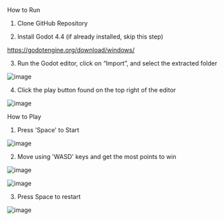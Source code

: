 How to Run

1. Clone GitHub Repository 

2. Install Godot 4.4 (if already installed, skip this step)

https://godotengine.org/download/windows/

3. Run the Godot editor, click on “Import”, and select the extracted folder

![image](https://github.com/user-attachments/assets/f61f1081-ce7a-4ece-b288-b1e0eb9312d9)

4. Click the play button found on the top right of the editor

![image](https://github.com/user-attachments/assets/5b6ca449-4b3f-490f-87d7-6dedc31cd1c6)

How to Play

1. Press 'Space' to Start

![image](https://github.com/user-attachments/assets/f6cb882a-d3d9-48cb-9c1c-bf7ce10766ff)

2. Move using 'WASD' keys and get the most points to win

![image](https://github.com/user-attachments/assets/2c9c61d2-5af6-43b5-91eb-239ccfdc32c4)

![image](https://github.com/user-attachments/assets/01ac7e14-117b-4e17-8a4d-1cd0519a7356)

3. Press Space to restart

![image](https://github.com/user-attachments/assets/2eef2712-b2da-41f4-88e7-184247a3550d)
